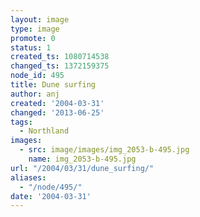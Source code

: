```yaml
---
layout: image
type: image
promote: 0
status: 1
created_ts: 1080714538
changed_ts: 1372159375
node_id: 495
title: Dune surfing
author: anj
created: '2004-03-31'
changed: '2013-06-25'
tags:
  - Northland
images:
  - src: image/images/img_2053-b-495.jpg
    name: img_2053-b-495.jpg
url: "/2004/03/31/dune_surfing/"
aliases:
  - "/node/495/"
date: '2004-03-31'
---
```


